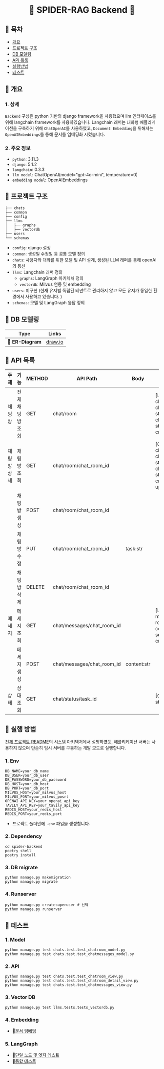 <h1 align="center">🚪 SPIDER-RAG Backend 🚪</h1>

## 📜 목차

- [개요](#📌-개요)
- [프로젝트 구조](#📌-프로젝트-구조)
- [DB 모델링](#📌-DB-모델링)
- [API 목록](#📌-API-목록)
- [실행방법](#📌-실행방법)
- [테스트](#📌-테스트)

## 📌 개요

### 1. 상세

`Backend` 구성은 python 기반의 django framework을 사용했으며 llm 인터페이스를 위해 langchain framework를 사용하였습니다. Langchain 래퍼는 대화형 애플리케이션을 구축하기 위해 `ChatOpenAI`를 사용하였고, `Document Embedding`을 위해서는 `OpenAIEmbeddings`를 통해 문서를 임베딩화 시켰습니다.

### 2. 주요 정보

- `python`: 3.11.3
- `django`: 5.1.2
- `langchain`: 0.3.3
- `llm model`: ChatOpenAI(model="gpt-4o-mini", temperature=0)
- `embedding model`: OpenAIEmbeddings

## 📌 프로젝트 구조

```
├── chats
├── common
├── config
├── llms
│   ├── graphs
│   ├── vectordb
├── users
└── schemas
```

- `config`: django 설정
- `common`: 생성일 수정일 등 공통 모델 정의
- `chats`: 사용자와 대화를 위한 모델 및 API 설계, 생성된 LLM 래퍼를 통해 openAI와 통신
- `llms`: Langchain 래퍼 정의
  - `graphs`: LangGraph 아키텍처 정의
  - `vectordb`: Milvus 연동 및 embedding
- `users`: 미구현 (현재 유저별 독립된 테넌트로 관리하지 않고 모든 유저가 동일한 환경에서 사용하고 있습니다. )
- `schemas`: 모델 및 LangGraph 응답 정의

## 📌 DB 모델링

| Type              | Links                                                                                                                                                                                                                            |
| ----------------- | -------------------------------------------------------------------------------------------------------------------------------------------------------------------------------------------------------------------------------- |
| 💾 **ER-Diagram** | [draw.io](https://viewer.diagrams.net/?tags=%7B%7D&lightbox=1&highlight=0000ff&edit=_blank&layers=1&nav=1&title=spider.drawio#Uhttps%3A%2F%2Fdrive.google.com%2Fuc%3Fid%3D1Qu3CR8UhbqCZ4PdBMRE3LbZZSVYkUY-9%26export%3Ddownload) |

## 📌 API 목록

| 주제        | 기능             | METHOD | API Path                   | Body        | Response                                                                                                        |
| ----------- | ---------------- | ------ | -------------------------- | ----------- | --------------------------------------------------------------------------------------------------------------- |
| 채팅방      | 전체 채팅방 조회 | GET    | chat/room                  |             | [LIST][OBJECT]<br>chat_room_id: int<br>chat_room_name: str<br>chat_summary: str<br>created_at: str              |
| 채팅방 상세 | 채팅방 조회      | GET    | chat/room/chat_room_id     |             | [OBJECT]<br>chat_room_id: int<br>chat_room_name: str<br>chat_summary: str<br>created_at: str<br>updated_at: str |
|             | 채팅방 생성      | POST   | chat/room/chat_room_id     |             |                                                                                                                 |
|             | 채팅방 수정      | PUT    | chat/room/chat_room_id     | task:str    |                                                                                                                 |
|             | 채팅방 삭제      | DELETE | chat/room/chat_room_id     |             |                                                                                                                 |
| 메세지      | 메세지 조회      | GET    | chat/messages/chat_room_id |             | [LIST][OBJECT]<br>message_id: int<br>role: str<br>content: str<br>sender_id: str<br>created_at:str              |
|             | 메세지 생성      | POST   | chat/messages/chat_room_id | content:str |                                                                                                                 |
| 상태        | 상태 조회        | GET    | chat/status/task_id        |             | [OBJECT]<br>status: str                                                                                         |

## 📌 실행 방법

[전체 프로젝트 README](https://github.com/sigirace/spider?tab=readme-ov-file)의 시스템 아키텍처에서 설명하였듯, 애플리케이션 서버는 사용하지 않으며 단순히 임시 서버를 구동하는 개발 모드로 실행합니다.

### 1. Env

```
DB_NAME=your_db_name
DB_USER=your_db_user
DB_PASSWORD=your_db_password
DB_HOST=your_db_host
DB_PORT=your_db_port
MILVUS_HOST=your_milvus_host
MILVUS_PORT=your_milvus_posrt
OPENAI_API_KEY=your_openai_api_key
TAVILY_API_KEY=your_tavily_api_key
REDIS_HOST=your_redis_host
REDIS_PORT=your_redis_port
```

- 프로젝트 폴더안에 `.env` 파일을 생성합니다.

### 2. Dependency

```
cd spider-backend
poetry shell
poetry install
```

### 3. DB migrate

```
python manage.py makemigration
python manage.py migrate
```

### 4. Runserver

```
python manage.py createsuperuser # 선택
python manage.py runserver
```

## 📌 테스트

### 1. Model

```
python manage.py test chats.test.test_chatroom_model.py
python manage.py test chats.test.test_chatmessages_model.py
```

### 2. API

```
python manage.py test chats.test.test_chatroom_view.py
python manage.py test chats.test.test_chatroom_detail_view.py
python manage.py test chats.test.test_chatmessages_view.py
```

### 3. Vector DB

```
python manage.py test llms.tests.tests_vectordb.py
```

### 4. Embedding

- 📒[문서 임베딩](https://github.com/sigirace/spider/blob/main/spider-backend/llms/vectordb/embedding.ipynb)

### 5. LangGraph

- 📒[단일 노드 및 엣지 테스트](https://github.com/sigirace/spider/blob/main/spider-backend/llms/graphs/unit_test.ipynb)
- 📒[통합 테스트](https://github.com/sigirace/spider/blob/main/spider-backend/llms/graphs/test.ipynb)

